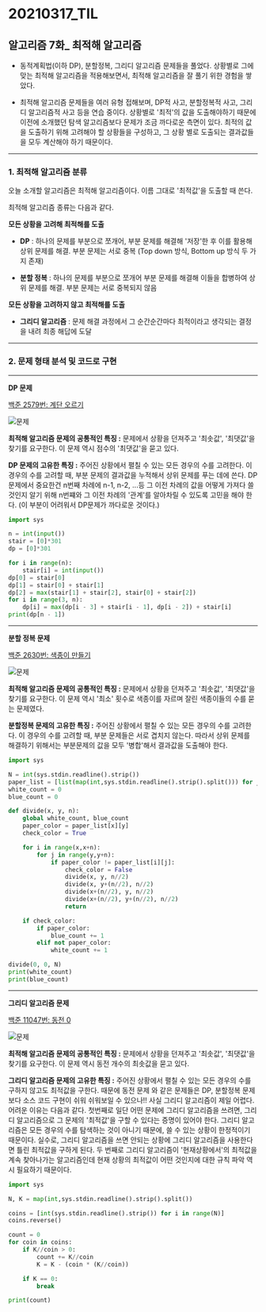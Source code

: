 20210317\_TIL
==============
알고리즘 7화_ 최적해 알고리즘
----------------------------------------

-   동적계획법(이하 DP), 분할정복, 그리디 알고리즘 문제들을 풀었다. 상황별로 그에 맞는 최적해 알고리즘을 적용해보면서, 최적해 알고리즘을 잘 풀기 위한 경험을 쌓았다.  

-   최적해 알고리즘 문제들을 여러 유형 접해보며, DP적 사고, 분할정복적 사고, 그리디 알고리즘적 사고 등을 연습 중이다. 상황별로 '최적'의 값을 도출해야하기 때문에 이전에 소개했던 탐색 알고리즘보다 문제가 조금 까다로운 측면이 있다. 최적의 값을 도출하기 위해 고려해야 할 상황들을 구성하고, 그 상황 별로 도출되는 결과값들을 모두 계산해야 하기 때문이다.

---


### **1\. 최적해 알고리즘 분류**

오늘 소개할 알고리즘은 최적해 알고리즘이다. 이름 그대로 '최적값'을 도출할 때 쓴다.  

최적해 알고리즘 종류는 다음과 같다.  

**모든 상황을 고려해 최적해를 도출**

-   **DP** : 하나의 문제를 부분으로 쪼개어, 부분 문제를 해결해 '저장'한 후 이를 활용해 상위 문제를 해결. 부분 문제는 서로 중복 (Top down 방식, Bottom up 방식 두 가지 존재)

-   **분할 정복** : 하나의 문제를 부분으로 쪼개어 부분 문제를 해결해 이들을 합병하여 상위 문제를 해결. 부분 문제는 서로 중복되지 않음


**모든 상황을 고려하지 않고 최적해를 도출**

-   **그리디 알고리즘** : 문제 해결 과정에서 그 순간순간마다 최적이라고 생각되는 결정을 내려 최종 해답에 도달

---


### **2\. 문제 형태 분석 및 코드로 구현**

---


**DP 문제**

[백준 2579번: 계단 오르기](https://www.acmicpc.net/problem/2579)

![문제](https://img1.daumcdn.net/thumb/R1280x0/?scode=mtistory2&fname=https%3A%2F%2Fblog.kakaocdn.net%2Fdn%2FYTNm4%2Fbtq0pxi1KgG%2FMVwVxRrSKppvCeK8fF6Hhk%2Fimg.png)

**최적해 알고리즘 문제의 공통적인 특징 :** 문제에서 상황을 던져주고 '최솟값', '최댓값'을 찾기를 요구한다. 이 문제 역시 점수의 '최댓값'을 묻고 있다.

**DP 문제의 고유한 특징 :** 주어진 상황에서 펼칠 수 있는 모든 경우의 수를 고려한다. 이 경우의 수를 고려할 때, 부분 문제의 결과값을 누적해서 상위 문제를 푸는 데에 쓴다. DP 문제에서 중요한건 n번째 차례에 n-1, n-2, ...등 그 이전 차례의 값을 어떻게 가져다 쓸 것인지 알기 위해 n번쨰와 그 이전 차례의 '관계'를 알아차릴 수 있도록 고민을 해야 한다. (이 부분이 어려워서 DP문제가 까다로운 것이다.)

```python
import sys

n = int(input())
stair = [0]*301
dp = [0]*301

for i in range(n):
    stair[i] = int(input())
dp[0] = stair[0]
dp[1] = stair[0] + stair[1]
dp[2] = max(stair[1] + stair[2], stair[0] + stair[2])
for i in range(3, n):
    dp[i] = max(dp[i - 3] + stair[i - 1], dp[i - 2]) + stair[i]
print(dp[n - 1])
```

---


**분할 정복 문제**

[백준 2630번: 색종이 만들기](https://www.acmicpc.net/problem/2630)

![문제](https://img1.daumcdn.net/thumb/R1280x0/?scode=mtistory2&fname=https%3A%2F%2Fblog.kakaocdn.net%2Fdn%2Fy7CfA%2Fbtq0oahxLQ4%2FKiC55t8h0Vstfda4PMOLrk%2Fimg.png)

**최적해 알고리즘 문제의 공통적인 특징 :** 문제에서 상황을 던져주고 '최솟값', '최댓값'을 찾기를 요구한다. 이 문제 역시 '최소' 횟수로 색종이를 자르며 잘린 색종이들의 수를 묻는 문제였다.

**분할정복 문제의 고유한 특징 :** 주어진 상황에서 펼칠 수 있는 모든 경우의 수를 고려한다. 이 경우의 수를 고려할 때, 부분 문제들은 서로 겹치지 않는다. 따라서 상위 문제를 해결하기 위해서는 부분문제의 값을 모두 '병합'해서 결과값을 도출해야 한다.

```python
import sys

N = int(sys.stdin.readline().strip())
paper_list = [list(map(int,sys.stdin.readline().strip().split())) for _ in range(N)]
white_count = 0
blue_count = 0

def divide(x, y, n):
    global white_count, blue_count
    paper_color = paper_list[x][y]
    check_color = True

    for i in range(x,x+n):
        for j in range(y,y+n):
            if paper_color != paper_list[i][j]:
                check_color = False
                divide(x, y, n//2)
                divide(x, y+(n//2), n//2)
                divide(x+(n//2), y, n//2)
                divide(x+(n//2), y+(n//2), n//2)
                return

    if check_color:
        if paper_color:
            blue_count += 1
        elif not paper_color:
            white_count += 1

divide(0, 0, N)
print(white_count)
print(blue_count)
```

---


**그리디 알고리즘 문제**

[백준 11047번: 동전 0](https://www.acmicpc.net/problem/11047)

![문제](https://img1.daumcdn.net/thumb/R1280x0/?scode=mtistory2&fname=https%3A%2F%2Fblog.kakaocdn.net%2Fdn%2FzPGLm%2Fbtq0iXRiAlz%2FCGBNdU13FmyXql5IZioe00%2Fimg.png)

**최적해 알고리즘 문제의 공통적인 특징 :** 문제에서 상황을 던져주고 '최솟값', '최댓값'을 찾기를 요구한다. 이 문제 역시 동전 개수의 최솟값을 묻고 있다.

**그리디 알고리즘 문제의 고유한 특징 :** 주어진 상황에서 펼칠 수 있는 모든 경우의 수를 구하지 않고도 최적값을 구한다. 때문에 동전 문제 와 같은 문제들은 DP, 분할정복 문제보다 소스 코드 구현이 쉬워 쉬워보일 수 있으나!! 사실 그리디 알고리즘이 제일 어렵다. 어려운 이유는 다음과 같다. 첫번째로 일단 어떤 문제에 그리디 알고리즘을 쓰려면, 그리디 알고리즘으로 그 문제의 '최적값'을 구할 수 있다는 증명이 있어야 한다. 그리디 알고리즘은 모든 경우의 수를 탐색하는 것이 아니기 때문에, 쓸 수 있는 상황이 한정적이기 때문이다. 실수로, 그리디 알고리즘을 쓰면 안되는 상황에 그리디 알고리즘을 사용한다면 틀린 최적값을 구하게 된다. 두 번째로 그리디 알고리즘이 '현재상황에서'의 최적값을 계속 찾아나가는 알고리즘인데 현재 상황의 최적값이 어떤 것인지에 대한 규칙 파악 역시 필요하기 때문이다.

```python
import sys

N, K = map(int,sys.stdin.readline().strip().split())

coins = [int(sys.stdin.readline().strip()) for i in range(N)]
coins.reverse()

count = 0
for coin in coins:
    if K//coin > 0:
        count += K//coin
        K = K - (coin * (K//coin))

    if K == 0:
        break

print(count)
```